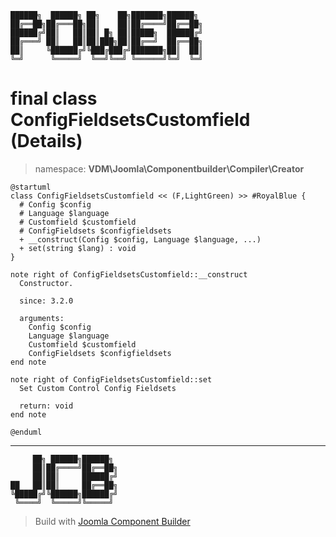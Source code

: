 ```
██████╗  ██████╗ ██╗    ██╗███████╗██████╗
██╔══██╗██╔═══██╗██║    ██║██╔════╝██╔══██╗
██████╔╝██║   ██║██║ █╗ ██║█████╗  ██████╔╝
██╔═══╝ ██║   ██║██║███╗██║██╔══╝  ██╔══██╗
██║     ╚██████╔╝╚███╔███╔╝███████╗██║  ██║
╚═╝      ╚═════╝  ╚══╝╚══╝ ╚══════╝╚═╝  ╚═╝
```
# final class ConfigFieldsetsCustomfield (Details)
> namespace: **VDM\Joomla\Componentbuilder\Compiler\Creator**
```uml
@startuml
class ConfigFieldsetsCustomfield << (F,LightGreen) >> #RoyalBlue {
  # Config $config
  # Language $language
  # Customfield $customfield
  # ConfigFieldsets $configfieldsets
  + __construct(Config $config, Language $language, ...)
  + set(string $lang) : void
}

note right of ConfigFieldsetsCustomfield::__construct
  Constructor.

  since: 3.2.0
  
  arguments:
    Config $config
    Language $language
    Customfield $customfield
    ConfigFieldsets $configfieldsets
end note

note right of ConfigFieldsetsCustomfield::set
  Set Custom Control Config Fieldsets

  return: void
end note
 
@enduml
```

---
```
     ██╗ ██████╗██████╗
     ██║██╔════╝██╔══██╗
     ██║██║     ██████╔╝
██   ██║██║     ██╔══██╗
╚█████╔╝╚██████╗██████╔╝
 ╚════╝  ╚═════╝╚═════╝
```
> Build with [Joomla Component Builder](https://git.vdm.dev/joomla/Component-Builder)

